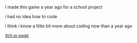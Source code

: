 I made this game a year ago for a school project

i had no idea how to code

i think i know a little bit more about coding now than a year ago

[itch.io page](https://vinkent.itch.io/evergreen-planting-frenzy)
